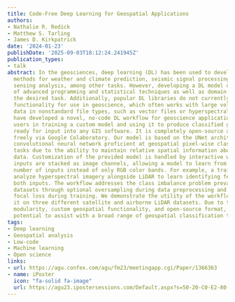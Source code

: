 ```yaml
---
title: Code-Free Deep Learning for Geospatial Applications
authors:
- Nathalie R. Redick
- Matthew S. Tarling
- James D. Kirkpatrick
date: '2024-01-23'
publishDate: '2025-09-03T18:12:24.241945Z'
publication_types:
- talk
abstract: In the geosciences, deep learning (DL) has been used to develop state-of-the-art
  methods for weather and climate prediction, seismic signal processing, and remote
  sensing analysis, among other tasks. However, developing a DL model demands an understanding
  of advanced programming and statistical techniques as well as domain knowledge of
  the desired task. Additionally, popular DL libraries do not currently have sufficient
  functionality for use in geoscience, which often works with large volumes of high-dimensional
  data in nonstandard file types, such as vector files or hyperspectral images. We
  have developed a novel, no-code DL workflow for geoscience applications that guides
  users in training a custom model and using it to produce classified geospatial data
  ready for input into any GIS software. It is completely open-source and distributed
  freely via Google Colaboratory. Our model is based on the UNet architecture, a deep
  convolutional neural network proficient at geospatial pixel-wise classification
  tasks due to the ability to maintain relative spatial information about the input
  data. Customization of the provided model is handled by interactive widgets. Geospatial
  inputs are stacked as image channels, allowing a model to learn from a variable
  number of inputs instead of only RGB color bands. For example, a trained model could
  analyze hyperspectral imagery alongside LiDAR to learn identifying features from
  both inputs. The workflow addresses the class imbalance problem prevalent in geospatial
  datasets through optional oversampling during data preprocessing and the use of
  focal loss during training. We demonstrate the utility of the workflow by implementing
  it on three different satellite and airborne LiDAR datasets. Due to the workflow's
  modularity, custom geospatial functionality, and open-source format, it has the
  potential to assist with a broad range of geospatial classification tasks.
tags:
- Deep learning
- Geospatial analysis
- Low-code
- Machine learning
- Open science
links:
- url: https://agu.confex.com/agu/fm23/meetingapp.cgi/Paper/1366363
- name: iPoster
  icon: "fa-solid fa-image"
  url: https://agu23.ipostersessions.com/Default.aspx?s=50-20-C0-E2-80-0B-ED-73-CC-3E-1D-A0-DA-35-98-9F
---
```

